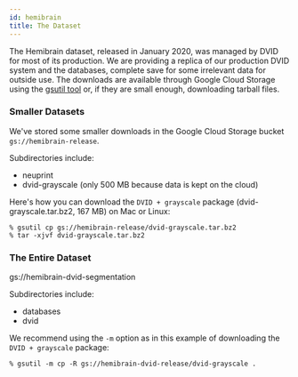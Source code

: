 ```yaml
---
id: hemibrain
title: The Dataset
---
```


The Hemibrain dataset, released in January 2020, was managed by DVID for most of its
production. We are providing a replica of our production DVID system and the
databases, complete save for some irrelevant data for outside use.  The downloads
are available through Google Cloud Storage using the [gsutil tool](https://cloud.google.com/storage/docs/gsutil) or, if they are small enough, downloading tarball files.

### Smaller Datasets

We've stored some smaller downloads in the Google Cloud Storage bucket `gs://hemibrain-release`.

Subdirectories include:
* neuprint
* dvid-grayscale (only 500 MB because data is kept on the cloud)

Here's how you can download the `DVID + grayscale` package (dvid-grayscale.tar.bz2, 167 MB) on Mac or Linux:

```
% gsutil cp gs://hemibrain-release/dvid-grayscale.tar.bz2
% tar -xjvf dvid-grayscale.tar.bz2
```

### The Entire Dataset

gs://hemibrain-dvid-segmentation

Subdirectories include:
* databases
* dvid

We recommend using the `-m` option as in this example of downloading the `DVID + grayscale`
package:

```
% gsutil -m cp -R gs://hemibrain-dvid-release/dvid-grayscale .
```
